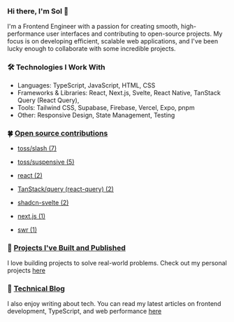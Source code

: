 ### Hi there, I'm Sol 👋
I'm a Frontend Engineer with a passion for creating smooth, high-performance user interfaces and contributing to open-source projects. My focus is on developing efficient, scalable web applications, and I've been lucky enough to collaborate with some incredible projects.

### 🛠 Technologies I Work With
- Languages: TypeScript, JavaScript, HTML, CSS
- Frameworks & Libraries: React, Next.js, Svelte, React Native, TanStack Query (React Query), 
- Tools: Tailwind CSS, Supabase, Firebase, Vercel, Expo, pnpm
- Other: Responsive Design, State Management, Testing

### 🍀 [Open source contributions](https://github.com/saul-atomrigs/open-source-contributions)

- [toss/slash (7)](https://github.com/toss/slash/pulls?q=is%3Apr+is%3Aclosed+author%3Asaul-atomrigs)

- [toss/suspensive (5)](https://github.com/toss/suspensive/pulls?q=is%3Apr+is%3Aclosed+author%3Asaul-atomrigs)

- [react (2)](https://github.com/facebook/react/pulls?q=is%3Apr+is%3Aclosed+author%3Asaul-atomrigs)  

- [TanStack/query (react-query) (2)](https://github.com/TanStack/query/pulls?q=is%3Apr+author%3Asaul-atomrigs+is%3Aclosed)

- [shadcn-svelte (2)](https://github.com/huntabyte/shadcn-svelte/pulls?q=is%3Apr+is%3Aclosed+author%3Asaul-atomrigs)

- [next.js (1)](https://github.com/vercel/next.js/pull/63355)

- [swr (1)](https://github.com/vercel/swr/pull/2915)


### 🌈 [Projects I've Built and Published](https://sollee-dev.notion.site/0066c9b8cfa04a7abbb4277ce8b63181)
I love building projects to solve real-world problems. Check out my personal projects [here](https://sollee-dev.notion.site/0066c9b8cfa04a7abbb4277ce8b63181)

### 📔 [Technical Blog](https://dev.to/solleedata)
I also enjoy writing about tech. You can read my latest articles on frontend development, TypeScript, and web performance [here](https://dev.to/solleedata)
